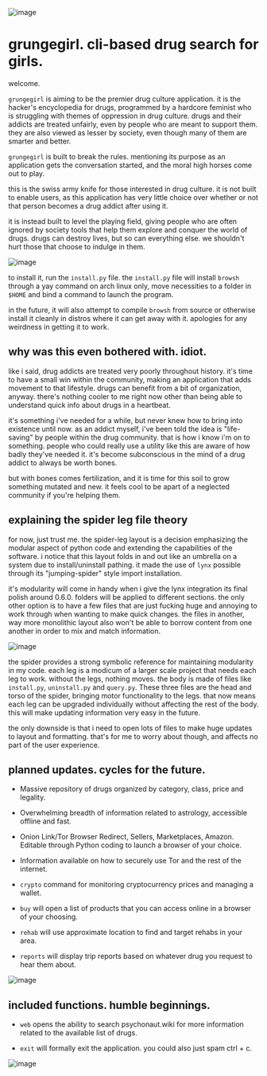 ![image](https://user-images.githubusercontent.com/90430427/133154198-7da21197-0acb-43ac-8155-4d1edbcf3f02.png)

# grungegirl. cli-based drug search for girls.

welcome.

`grungegirl` is aiming to be the premier drug culture application. it is the hacker's encyclopedia for drugs, programmed by a hardcore feminist who is struggling with themes of oppression in drug culture. drugs and their addicts are treated unfairly, even by people who are meant to support them. they are also viewed as lesser by society, even though many of them are smarter and better.

`grungegirl` is built to break the rules. mentioning its purpose as an application gets the conversation started, and the moral high horses come out to play. 

this is the swiss army knife for those interested in drug culture. it is not built to enable users, as this application has very little choice over whether or not that person becomes a drug addict after using it.

it is instead built to level the playing field, giving people who are often ignored by society tools that help them explore and conquer the world of drugs. drugs can destroy lives, but so can everything else. we shouldn't hurt those that choose to indulge in them. 

![image](https://user-images.githubusercontent.com/90430427/133360635-6154db5b-5693-4914-841e-ba87523ddde7.png)

to install it, run the `install.py` file. 
the `install.py` file will install `browsh` through a yay command on arch linux only, move necessities to a folder in `$HOME` and bind a command to launch the program. 

in the future, it will also attempt to compile `browsh` from source or otherwise install it cleanly in distros where it can get away with it. apologies for any weirdness in getting it to work. 

## why was this even bothered with. idiot.

like i said, drug addicts are treated very poorly throughout history. it's time to have a small win within the community, making an application that adds movement to that lifestyle. drugs can benefit from a bit of organization, anyway. there's nothing cooler to me right now other than being able to understand quick info about drugs in a heartbeat. 

it's something i've needed for a while, but never knew how to bring into existence until now. as an addict myself, i've been told the idea is "life-saving" by people within the drug community. that is how i know i'm on to something. people who could really use a utility like this are aware of how badly they've needed it. it's become subconscious in the mind of a drug addict to always be worth bones.

but with bones comes fertilization, and it is time for this soil to grow something mutated and new. it feels cool to be apart of a neglected community if you're helping them. 

## explaining the spider leg file theory

for now, just trust me. the spider-leg layout is a decision emphasizing the modular aspect of python code and extending the capabilities of the software. i notice that this layout folds in and out like an umbrella on a system due to install/uninstall pathing. it made the use of `lynx` possible through its "jumping-spider" style import installation. 

it's modularity will come in handy when i give the lynx integration its final polish around 0.6.0. folders will be applied to different sections. 
the only other option is to have a few files that are just fucking huge and annoying to work through when wanting to make quick changes. the files in another, way more monolithic layout also won't be able to borrow content from one another in order to mix and match information.

![image](https://user-images.githubusercontent.com/90430427/133361279-919c0133-e847-4602-ac44-0620a868b8bb.png)


the spider provides a strong symbolic reference for maintaining modularity in my code. each leg is a modicum of a larger scale project that needs each leg to work. without the legs, nothing moves. the body is made of files like `install.py`, `uninstall.py` and `query.py`. These three files are the head and torso of the spider, bringing motor functionality to the legs. that now means each leg can be upgraded individually without affecting the rest of the body. this will make updating information very easy in the future.

the only downside is that i need to open lots of files to make huge updates to layout and formatting. that's for me to worry about though, and affects no part of the user experience.


## planned updates. cycles for the future.

- Massive repository of drugs organized by category, class, price and legality.
- Overwhelming breadth of information related to astrology, accessible offline and fast.
- Onion Link/Tor Browser Redirect, Sellers, Marketplaces, Amazon. Editable through Python coding to launch a browser of your choice.
- Information available on how to securely use Tor and the rest of the internet.

- `crypto` command for monitoring cryptocurrency prices and managing a wallet.
- `buy` will open a list of products that you can access online in a browser of your choosing.
- `rehab` will use approximate location to find and target rehabs in your area.
- `reports` will display trip reports based on whatever drug you request to hear them about.


![image](https://user-images.githubusercontent.com/90430427/133165416-e009fb21-b4ca-46e4-b3d2-1b61543a1a41.png)

## included functions. humble beginnings.

- `web` opens the ability to search psychonaut.wiki for more information related to the available list of drugs. 

- `exit` will formally exit the application. you could also just spam ctrl + c.

![image](https://user-images.githubusercontent.com/90430427/133362528-8c613e06-56f8-40bf-b2fc-4b01bce7d19a.png)
